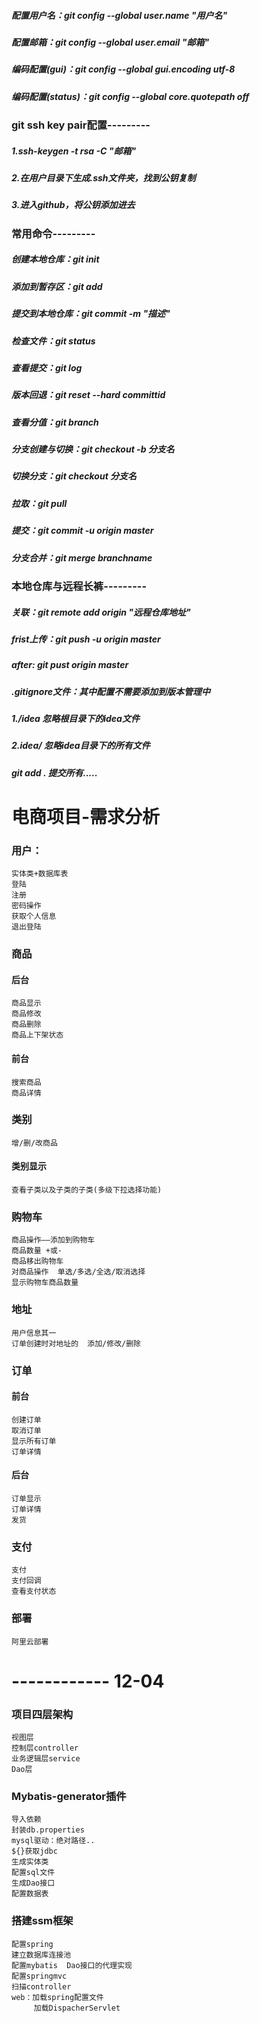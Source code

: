  ##### 配置用户名：git config --global user.name "用户名"
 ##### 配置邮箱：git config --global user.email "邮箱"
 ##### 编码配置(gui)：git config --global gui.encoding utf-8
 ##### 编码配置(status)：git config --global core.quotepath off
 ### git ssh key pair配置---------
 ##### 1.ssh-keygen -t rsa -C "邮箱"
 ##### 2.在用户目录下生成.ssh文件夹，找到公钥复制
 ##### 3.进入github，将公钥添加进去
 ### 常用命令---------
 ##### 创建本地仓库：git init 
 ##### 添加到暂存区：git add 
 ##### 提交到本地仓库：git commit -m "描述" 
 ##### 检查文件：git status 
 ##### 查看提交：git log 
 ##### 版本回退：git reset --hard committid 
 ##### 查看分值：git branch
 ##### 分支创建与切换：git checkout -b 分支名
 ##### 切换分支：git checkout 分支名
 ##### 拉取：git pull
 ##### 提交：git commit -u origin master
 ##### 分支合并：git merge branchname
 ### 本地仓库与远程长裤---------
##### 关联：git remote add origin "远程仓库地址"
 ##### frist上传：git push -u origin master
 ##### after: git pust origin master

 #####   .gitignore文件：其中配置不需要添加到版本管理中
 ##### 1./idea 忽略根目录下的idea文件
 ##### 2.idea/ 忽略idea目录下的所有文件
 ##### git add . 提交所有.....
 
 
      
# 电商项目-需求分析

### 用户：
    实体类+数据库表
    登陆
    注册
    密码操作
    获取个人信息
    退出登陆
### 商品
#### 后台
    商品显示
    商品修改
    商品删除
    商品上下架状态
#### 前台
    搜索商品
    商品详情
### 类别
    增/删/改商品
 #### 类别显示
    查看子类以及子类的子类(多级下拉选择功能)
###  购物车
    商品操作——添加到购物车
    商品数量 +或-
    商品移出购物车
    对商品操作  单选/多选/全选/取消选择
    显示购物车商品数量
### 地址
    用户信息其一
    订单创建时对地址的  添加/修改/删除
### 订单
#### 前台
    创建订单
    取消订单
    显示所有订单
    订单详情
#### 后台
    订单显示
    订单详情
    发货
### 支付
    支付
    支付回调
    查看支付状态
    
### 部署
    阿里云部署
    
    
 # ------------ 12-04    
  ### 项目四层架构
    视图层
    控制层controller
    业务逻辑层service
    Dao层
    
  ###  Mybatis-generator插件
    导入依赖
    封装db.properties
    mysql驱动：绝对路径..
    ${}获取jdbc
    生成实体类
    配置sql文件
    生成Dao接口
    配置数据表
    
  ### 搭建ssm框架
    配置spring
    建立数据库连接池
    配置mybatis  Dao接口的代理实现
    配置springmvc
    扫描controller
    web：加载spring配置文件
         加载DispacherServlet
    
    
    
    